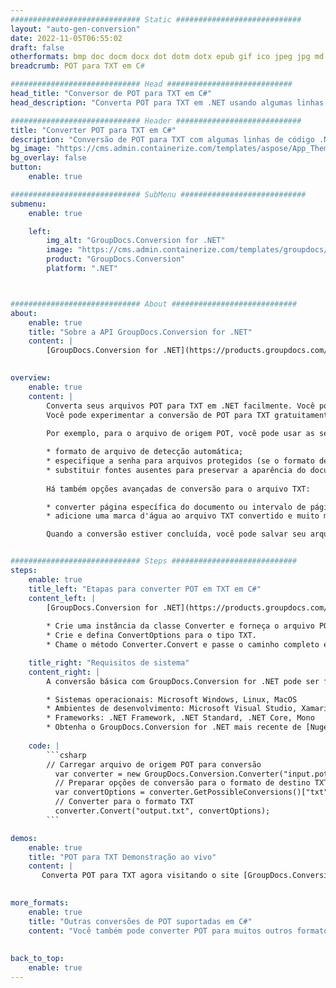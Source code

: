 ```yaml
---
############################# Static ############################
layout: "auto-gen-conversion"
date: 2022-11-05T06:55:02
draft: false
otherformats: bmp doc docm docx dot dotm dotx epub gif ico jpeg jpg md odt ott pdf png psd rtf tex tif tiff txt xps
breadcrumb: POT para TXT em C#

############################# Head ############################
head_title: "Conversor de POT para TXT em C#"
head_description: "Converta POT para TXT em .NET usando algumas linhas de código. Use a API de conversão de documentos do GroupDocs para converter mais de 160 formatos de arquivo."

############################# Header ############################
title: "Converter POT para TXT em C#"
description: "Conversão de POT para TXT com algumas linhas de código .NET"
bg_image: "https://cms.admin.containerize.com/templates/aspose/App_Themes/V3/images/bg/header1.png"
bg_overlay: false
button:
    enable: true

############################# SubMenu ############################
submenu:
    enable: true

    left:
        img_alt: "GroupDocs.Conversion for .NET"
        image: "https://cms.admin.containerize.com/templates/groupdocs/images/product-logos/90x90-noborder/groupdocs-conversion-net.png"
        product: "GroupDocs.Conversion"
        platform: ".NET"



############################# About ############################
about:
    enable: true
    title: "Sobre a API GroupDocs.Conversion for .NET"
    content: |
        [GroupDocs.Conversion for .NET](https://products.groupdocs.com/conversion/net/) pode ser usado para converter Microsoft Word, Excel, PowerPoint, PDF, Visio e outros formatos. GroupDocs.Conversion é uma API independente que é adequada para sistemas internos e de back-end onde é necessário alto desempenho. Não depende de nenhum software como Microsoft ou Open Office.
    

overview:
    enable: true
    content: |
        Converta seus arquivos POT para TXT em .NET facilmente. Você pode usar apenas algumas linhas de código C# em qualquer plataforma de sua escolha, como - Windows, Linux, macOS.
        Você pode experimentar a conversão de POT para TXT gratuitamente e avaliar a qualidade dos resultados da conversão. Juntamente com cenários de conversão de arquivo simples, você pode tentar opções mais avançadas para carregar o arquivo de origem POT e para salvar o resultado de saída TXT. 
        
        Por exemplo, para o arquivo de origem POT, você pode usar as seguintes opções de carregamento:

        * formato de arquivo de detecção automática;
        * especifique a senha para arquivos protegidos (se o formato de arquivo suportar);
        * substituir fontes ausentes para preservar a aparência do documento.
        
        Há também opções avançadas de conversão para o arquivo TXT:

        * converter página específica do documento ou intervalo de páginas;
        * adicione uma marca d'água ao arquivo TXT convertido e muito mais.

        Quando a conversão estiver concluída, você pode salvar seu arquivo TXT no caminho do arquivo local ou em qualquer armazenamento de terceiros, como FTP, Amazon S3, Google Drive, Dropbox etc. Observe - para converter POT para {{ TO}} não há necessidade de nenhum software adicional instalado - como MS Office, Open Office, Adobe Acrobat Reader etc.


############################# Steps ############################
steps:
    enable: true
    title_left: "Etapas para converter POT em TXT em C#"
    content_left: |
        [GroupDocs.Conversion for .NET](https://products.groupdocs.com/conversion/net/) torna mais fácil para os desenvolvedores converter um arquivo POT para TXT com algumas linhas de código.
        
        * Crie uma instância da classe Converter e forneça o arquivo POT com o caminho completo
        * Crie e defina ConvertOptions para o tipo TXT.
        * Chame o método Converter.Convert e passe o caminho completo e o formato (TXT) como parâmetro

    title_right: "Requisitos de sistema"
    content_right: |
        A conversão básica com GroupDocs.Conversion for .NET pode ser feita em apenas algumas etapas simples. Nossas APIs são suportadas em todas as principais plataformas e sistemas operacionais. Antes de executar o código abaixo, certifique-se de ter os seguintes pré-requisitos instalados em seu sistema.

        * Sistemas operacionais: Microsoft Windows, Linux, MacOS
        * Ambientes de desenvolvimento: Microsoft Visual Studio, Xamarin, MonoDevelop
        * Frameworks: .NET Framework, .NET Standard, .NET Core, Mono
        * Obtenha o GroupDocs.Conversion for .NET mais recente de [Nuget](https://www.nuget.org/packages/groupdocs.conversion)
         
    code: |
        ```csharp    
        // Carregar arquivo de origem POT para conversão
          var converter = new GroupDocs.Conversion.Converter("input.pot");
          // Preparar opções de conversão para o formato de destino TXT
          var convertOptions = converter.GetPossibleConversions()["txt"].ConvertOptions;
          // Converter para o formato TXT
          converter.Convert("output.txt", convertOptions);
        ```

demos:
    enable: true
    title: "POT para TXT Demonstração ao vivo"
    content: |
       Converta POT para TXT agora visitando o site [GroupDocs.Conversion App](https://products.groupdocs.app/conversion/family). A demonstração online tem as seguintes vantagens
          

more_formats:
    enable: true
    title: "Outras conversões de POT suportadas em C#"
    content: "Você também pode converter POT para muitos outros formatos de arquivo. Por favor, veja a lista abaixo."
       
       
back_to_top:
    enable: true
---
```

